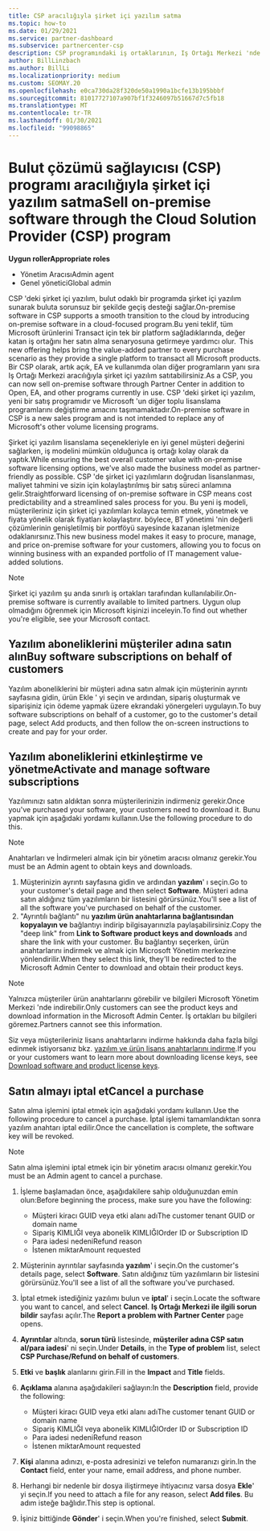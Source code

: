 ```yaml
---
title: CSP aracılığıyla şirket içi yazılım satma
ms.topic: how-to
ms.date: 01/29/2021
ms.service: partner-dashboard
ms.subservice: partnercenter-csp
description: CSP programındaki iş ortaklarının, Iş Ortağı Merkezi 'nde müşteri adına şirket içi yazılım abonelikleri satın alma, yönetme, satma ve iptal etme işlemlerini nasıl sağlayabileceğini öğrenin.
author: BillLinzbach
ms.author: BillLi
ms.localizationpriority: medium
ms.custom: SEOMAY.20
ms.openlocfilehash: e0ca730da28f320de50a1990a1bcfe13b195bbbf
ms.sourcegitcommit: 81017727107a907bf1f3246097b51667d7c5fb18
ms.translationtype: MT
ms.contentlocale: tr-TR
ms.lasthandoff: 01/30/2021
ms.locfileid: "99098865"
---
```

# <a name="sell-on-premise-software-through-the-cloud-solution-provider-csp-program"></a><span data-ttu-id="bc9a8-103">Bulut çözümü sağlayıcısı (CSP) programı aracılığıyla şirket içi yazılım satma</span><span class="sxs-lookup"><span data-stu-id="bc9a8-103">Sell on-premise software through the Cloud Solution Provider (CSP) program</span></span>

<span data-ttu-id="bc9a8-104">**Uygun roller**</span><span class="sxs-lookup"><span data-stu-id="bc9a8-104">**Appropriate roles**</span></span>

- <span data-ttu-id="bc9a8-105">Yönetim Aracısı</span><span class="sxs-lookup"><span data-stu-id="bc9a8-105">Admin agent</span></span>
- <span data-ttu-id="bc9a8-106">Genel yönetici</span><span class="sxs-lookup"><span data-stu-id="bc9a8-106">Global admin</span></span>

<span data-ttu-id="bc9a8-107">CSP 'deki şirket içi yazılım, bulut odaklı bir programda şirket içi yazılım sunarak buluta sorunsuz bir şekilde geçiş desteği sağlar.</span><span class="sxs-lookup"><span data-stu-id="bc9a8-107">On-premise software in CSP supports a smooth transition to the cloud by introducing on-premise software in a cloud-focused program.</span></span><span data-ttu-id="bc9a8-108">Bu yeni teklif, tüm Microsoft ürünlerini Transact için tek bir platform sağladıklarında, değer katan iş ortağını her satın alma senaryosuna getirmeye yardımcı olur.</span><span class="sxs-lookup"><span data-stu-id="bc9a8-108">  This new offering helps bring the value-added partner to every purchase scenario as they provide a single platform to transact all Microsoft products.</span></span> <span data-ttu-id="bc9a8-109">Bir CSP olarak, artık açık, EA ve kullanımda olan diğer programların yanı sıra Iş Ortağı Merkezi aracılığıyla şirket içi yazılım satıtabilirsiniz.</span><span class="sxs-lookup"><span data-stu-id="bc9a8-109">As a CSP, you can now sell on-premise software through Partner Center in addition to Open, EA, and other programs currently in use.</span></span> <span data-ttu-id="bc9a8-110">CSP 'deki şirket içi yazılım, yeni bir satış programıdır ve Microsoft 'un diğer toplu lisanslama programlarını değiştirme amacını taşımamaktadır.</span><span class="sxs-lookup"><span data-stu-id="bc9a8-110">On-premise software in CSP is a new sales program and is not intended to replace any of Microsoft's other volume licensing programs.</span></span> 
 
<span data-ttu-id="bc9a8-111">Şirket içi yazılım lisanslama seçenekleriyle en iyi genel müşteri değerini sağlarken, iş modelini mümkün olduğunca iş ortağı kolay olarak da yaptık.</span><span class="sxs-lookup"><span data-stu-id="bc9a8-111">While ensuring the best overall customer value with on-premise software licensing options, we've also made the business model as partner-friendly as possible.</span></span> <span data-ttu-id="bc9a8-112">CSP 'de şirket içi yazılımların doğrudan lisanslanması, maliyet tahmini ve sizin için kolaylaştırılmış bir satış süreci anlamına gelir.</span><span class="sxs-lookup"><span data-stu-id="bc9a8-112">Straightforward licensing of on-premise software in CSP means cost predictability and a streamlined sales process for you.</span></span> <span data-ttu-id="bc9a8-113">Bu yeni iş modeli, müşterileriniz için şirket içi yazılımları kolayca temin etmek, yönetmek ve fiyata yönelik olarak fiyatları kolaylaştırır. böylece, BT yönetimi 'nin değerli çözümlerinin genişletilmiş bir portföyü sayesinde kazanan işletmenize odaklanırsınız.</span><span class="sxs-lookup"><span data-stu-id="bc9a8-113">This new business model makes it easy to procure, manage, and price on-premise software for your customers, allowing you to focus on winning business with an expanded portfolio of IT management value-added solutions.</span></span> 

>[!NOTE]
><span data-ttu-id="bc9a8-114">Şirket içi yazılım şu anda sınırlı iş ortakları tarafından kullanılabilir.</span><span class="sxs-lookup"><span data-stu-id="bc9a8-114">On-premise software is currently available to limited partners.</span></span> <span data-ttu-id="bc9a8-115">Uygun olup olmadığını öğrenmek için Microsoft kişinizi inceleyin.</span><span class="sxs-lookup"><span data-stu-id="bc9a8-115">To find out whether you're eligible, see your Microsoft contact.</span></span> 


## <a name="buy-software-subscriptions-on-behalf-of-customers"></a><span data-ttu-id="bc9a8-116">Yazılım aboneliklerini müşteriler adına satın alın</span><span class="sxs-lookup"><span data-stu-id="bc9a8-116">Buy software subscriptions on behalf of customers</span></span>

<span data-ttu-id="bc9a8-117">Yazılım aboneliklerini bir müşteri adına satın almak için müşterinin ayrıntı sayfasına gidin, ürün Ekle ' yi seçin ve ardından, sipariş oluşturmak ve siparişiniz için ödeme yapmak üzere ekrandaki yönergeleri uygulayın.</span><span class="sxs-lookup"><span data-stu-id="bc9a8-117">To buy software subscriptions on behalf of a customer, go to the customer's detail page, select Add products, and then follow the on-screen instructions to create and pay for your order.</span></span>

## <a name="activate-and-manage-software-subscriptions"></a><span data-ttu-id="bc9a8-118">Yazılım aboneliklerini etkinleştirme ve yönetme</span><span class="sxs-lookup"><span data-stu-id="bc9a8-118">Activate and manage software subscriptions</span></span>

<span data-ttu-id="bc9a8-119">Yazılımınızı satın aldıktan sonra müşterilerinizin indirmeniz gerekir.</span><span class="sxs-lookup"><span data-stu-id="bc9a8-119">Once you've purchased your software, your customers need to download it.</span></span> <span data-ttu-id="bc9a8-120">Bunu yapmak için aşağıdaki yordamı kullanın.</span><span class="sxs-lookup"><span data-stu-id="bc9a8-120">Use the following procedure to do this.</span></span>

>[!NOTE]
><span data-ttu-id="bc9a8-121">Anahtarları ve İndirmeleri almak için bir yönetim aracısı olmanız gerekir.</span><span class="sxs-lookup"><span data-stu-id="bc9a8-121">You must be an Admin agent to obtain keys and downloads.</span></span>

1. <span data-ttu-id="bc9a8-122">Müşterinizin ayrıntı sayfasına gidin ve ardından **yazılım**' ı seçin.</span><span class="sxs-lookup"><span data-stu-id="bc9a8-122">Go to your customer's detail page and then select **Software**.</span></span> <span data-ttu-id="bc9a8-123">Müşteri adına satın aldığınız tüm yazılımların bir listesini görürsünüz.</span><span class="sxs-lookup"><span data-stu-id="bc9a8-123">You'll see a list of all the software you've purchased on behalf of the customer.</span></span>
2. <span data-ttu-id="bc9a8-124">"Ayrıntılı bağlantı" nu **yazılım ürün anahtarlarına bağlantısından kopyalayın ve** bağlantıyı indirip bilgisayarınızla paylaşabilirsiniz.</span><span class="sxs-lookup"><span data-stu-id="bc9a8-124">Copy the "deep link" from **Link to Software product keys and downloads** and share the link with your customer.</span></span> <span data-ttu-id="bc9a8-125">Bu bağlantıyı seçerken, ürün anahtarlarını indirmek ve almak için Microsoft Yönetim merkezine yönlendirilir.</span><span class="sxs-lookup"><span data-stu-id="bc9a8-125">When they select this link, they'll be redirected to the Microsoft Admin Center to download and obtain their product keys.</span></span>

>[!NOTE]
><span data-ttu-id="bc9a8-126">Yalnızca müşteriler ürün anahtarlarını görebilir ve bilgileri Microsoft Yönetim Merkezi 'nde indirebilir.</span><span class="sxs-lookup"><span data-stu-id="bc9a8-126">Only customers can see the product keys and download information in the Microsoft Admin Center.</span></span> <span data-ttu-id="bc9a8-127">İş ortakları bu bilgileri göremez.</span><span class="sxs-lookup"><span data-stu-id="bc9a8-127">Partners cannot see this information.</span></span>

<span data-ttu-id="bc9a8-128">Siz veya müşterileriniz lisans anahtarlarını indirme hakkında daha fazla bilgi edinmek istiyorsanız bkz. [yazılım ve ürün lisans anahtarlarını indirme](https://go.microsoft.com/fwlink/p/?linkid=2152525).</span><span class="sxs-lookup"><span data-stu-id="bc9a8-128">If you or your customers want to learn more about downloading license keys, see [Download software and product license keys](https://go.microsoft.com/fwlink/p/?linkid=2152525).</span></span>

## <a name="cancel-a-purchase"></a><span data-ttu-id="bc9a8-129">Satın almayı iptal et</span><span class="sxs-lookup"><span data-stu-id="bc9a8-129">Cancel a purchase</span></span>

<span data-ttu-id="bc9a8-130">Satın alma işlemini iptal etmek için aşağıdaki yordamı kullanın.</span><span class="sxs-lookup"><span data-stu-id="bc9a8-130">Use the following procedure to cancel a purchase.</span></span> <span data-ttu-id="bc9a8-131">İptal işlemi tamamlandıktan sonra yazılım anahtarı iptal edilir.</span><span class="sxs-lookup"><span data-stu-id="bc9a8-131">Once the cancellation is complete, the software key will be revoked.</span></span> 

>[!NOTE]
><span data-ttu-id="bc9a8-132">Satın alma işlemini iptal etmek için bir yönetim aracısı olmanız gerekir.</span><span class="sxs-lookup"><span data-stu-id="bc9a8-132">You must be an Admin agent to cancel a purchase.</span></span> 

1.  <span data-ttu-id="bc9a8-133">İşleme başlamadan önce, aşağıdakilere sahip olduğunuzdan emin olun:</span><span class="sxs-lookup"><span data-stu-id="bc9a8-133">Before beginning the process, make sure you have the following:</span></span> 
    - <span data-ttu-id="bc9a8-134">Müşteri kiracı GUID veya etki alanı adı</span><span class="sxs-lookup"><span data-stu-id="bc9a8-134">The customer tenant GUID or domain name</span></span>
    - <span data-ttu-id="bc9a8-135">Sipariş KIMLIĞI veya abonelik KIMLIĞI</span><span class="sxs-lookup"><span data-stu-id="bc9a8-135">Order ID or Subscription ID</span></span>
    - <span data-ttu-id="bc9a8-136">Para iadesi nedeni</span><span class="sxs-lookup"><span data-stu-id="bc9a8-136">Refund reason</span></span>
    - <span data-ttu-id="bc9a8-137">İstenen miktar</span><span class="sxs-lookup"><span data-stu-id="bc9a8-137">Amount requested</span></span>

2.  <span data-ttu-id="bc9a8-138">Müşterinin ayrıntılar sayfasında **yazılım**' i seçin.</span><span class="sxs-lookup"><span data-stu-id="bc9a8-138">On the customer's details page, select **Software**.</span></span> <span data-ttu-id="bc9a8-139">Satın aldığınız tüm yazılımların bir listesini görürsünüz.</span><span class="sxs-lookup"><span data-stu-id="bc9a8-139">You'll see a list of all the software you've purchased.</span></span> 

3.  <span data-ttu-id="bc9a8-140">İptal etmek istediğiniz yazılımı bulun ve **iptal**' i seçin.</span><span class="sxs-lookup"><span data-stu-id="bc9a8-140">Locate the software you want to cancel, and select **Cancel**.</span></span> <span data-ttu-id="bc9a8-141">**Iş Ortağı Merkezi ile ilgili sorun bildir** sayfası açılır.</span><span class="sxs-lookup"><span data-stu-id="bc9a8-141">The **Report a problem with Partner Center** page opens.</span></span> 

4.  <span data-ttu-id="bc9a8-142">**Ayrıntılar** altında, **sorun türü** listesinde, **müşteriler adına CSP satın al/para iadesi**' ni seçin.</span><span class="sxs-lookup"><span data-stu-id="bc9a8-142">Under **Details**, in the **Type of problem** list, select **CSP Purchase/Refund on behalf of customers**.</span></span>

5.  <span data-ttu-id="bc9a8-143">**Etki** ve **başlık** alanlarını girin.</span><span class="sxs-lookup"><span data-stu-id="bc9a8-143">Fill in the **Impact** and **Title** fields.</span></span> 

6.  <span data-ttu-id="bc9a8-144">**Açıklama** alanına aşağıdakileri sağlayın:</span><span class="sxs-lookup"><span data-stu-id="bc9a8-144">In the **Description** field, provide the following:</span></span> 
    -   <span data-ttu-id="bc9a8-145">Müşteri kiracı GUID veya etki alanı adı</span><span class="sxs-lookup"><span data-stu-id="bc9a8-145">The customer tenant GUID or domain name</span></span>
    -   <span data-ttu-id="bc9a8-146">Sipariş KIMLIĞI veya abonelik KIMLIĞI</span><span class="sxs-lookup"><span data-stu-id="bc9a8-146">Order ID or Subscription ID</span></span>
    -   <span data-ttu-id="bc9a8-147">Para iadesi nedeni</span><span class="sxs-lookup"><span data-stu-id="bc9a8-147">Refund reason</span></span>
    -   <span data-ttu-id="bc9a8-148">İstenen miktar</span><span class="sxs-lookup"><span data-stu-id="bc9a8-148">Amount requested</span></span>

7.  <span data-ttu-id="bc9a8-149">**Kişi** alanına adınızı, e-posta adresinizi ve telefon numaranızı girin.</span><span class="sxs-lookup"><span data-stu-id="bc9a8-149">In the **Contact** field, enter your name, email address, and phone number.</span></span> 

8.  <span data-ttu-id="bc9a8-150">Herhangi bir nedenle bir dosya iliştirmeye ihtiyacınız varsa dosya **Ekle**' yi seçin.</span><span class="sxs-lookup"><span data-stu-id="bc9a8-150">If you need to attach a file for any reason, select **Add files**.</span></span> <span data-ttu-id="bc9a8-151">Bu adım isteğe bağlıdır.</span><span class="sxs-lookup"><span data-stu-id="bc9a8-151">This step is optional.</span></span> 

9.  <span data-ttu-id="bc9a8-152">İşiniz bittiğinde **Gönder**' i seçin.</span><span class="sxs-lookup"><span data-stu-id="bc9a8-152">When you're finished, select **Submit**.</span></span>
